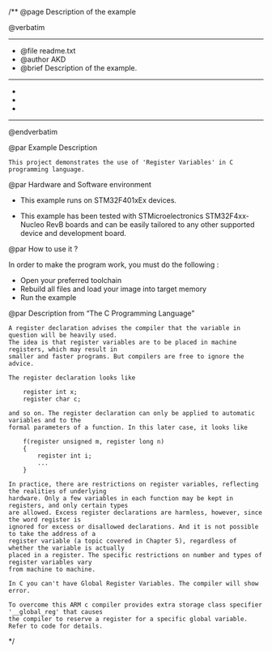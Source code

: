 /**
  @page Description of the example
  
  @verbatim
  ******************************************************************************
  * @file    readme.txt 
  * @author  AKD
  * @brief   Description of the example.
  ******************************************************************************
  *
  *
  *
  ******************************************************************************
  @endverbatim

@par Example Description

	This project demonstrates the use of 'Register Variables' in C programming language.

@par Hardware and Software environment  

  - This example runs on STM32F401xEx devices.
    
  - This example has been tested with STMicroelectronics STM32F4xx-Nucleo RevB 
    boards and can be easily tailored to any other supported device 
    and development board.

@par How to use it ? 

In order to make the program work, you must do the following :
 - Open your preferred toolchain 
 - Rebuild all files and load your image into target memory
 - Run the example

@par Description from “The C Programming Language” 

	A register declaration advises the compiler that the variable in question will be heavily used.
	The idea is that register variables are to be placed in machine registers, which may result in
	smaller and faster programs. But compilers are free to ignore the advice.
	
	The register declaration looks like
	
		register int x;
		register char c;
	
	and so on. The register declaration can only be applied to automatic variables and to the
	formal parameters of a function. In this later case, it looks like
	
		f(register unsigned m, register long n)
		{
			register int i;
			...
		}

	In practice, there are restrictions on register variables, reflecting the realities of underlying
	hardware. Only a few variables in each function may be kept in registers, and only certain types
	are allowed. Excess register declarations are harmless, however, since the word register is
	ignored for excess or disallowed declarations. And it is not possible to take the address of a
	register variable (a topic covered in Chapter 5), regardless of whether the variable is actually
	placed in a register. The specific restrictions on number and types of register variables vary
	from machine to machine.

	In C you can't have Global Register Variables. The compiler will show error.
	
	To overcome this ARM c compiler provides extra storage class specifier '__global_reg' that causes 
	the compiler to reserve a register for a specific global variable. Refer to code for details.
	
	
 */
